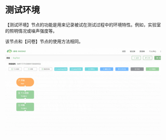 # 测试环境

【测试环境】节点的功能是用来记录被试在测试过程中的环境特性。例如，实验室的照明情况或噪声强度等。

该节点和【问卷】节点的使用方法相同。

![](imgs/projects1-2/13.gif)
